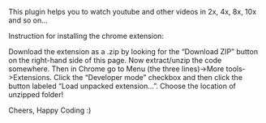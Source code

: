 

This plugin helps you to watch youtube and other videos in 2x, 4x, 8x, 10x and so on...

Instruction for installing the chrome extension:

Download the extension as a .zip by looking for the “Download ZIP” button on the right-hand side of this page.
Now extract/unzip the code somewhere.
Then in Chrome go to Menu (the three lines)->More tools->Extensions.
Click the “Developer mode” checkbox and then click the button labeled “Load unpacked extension…”.
Choose the location of unzipped folder!


Cheers, Happy Coding :)
